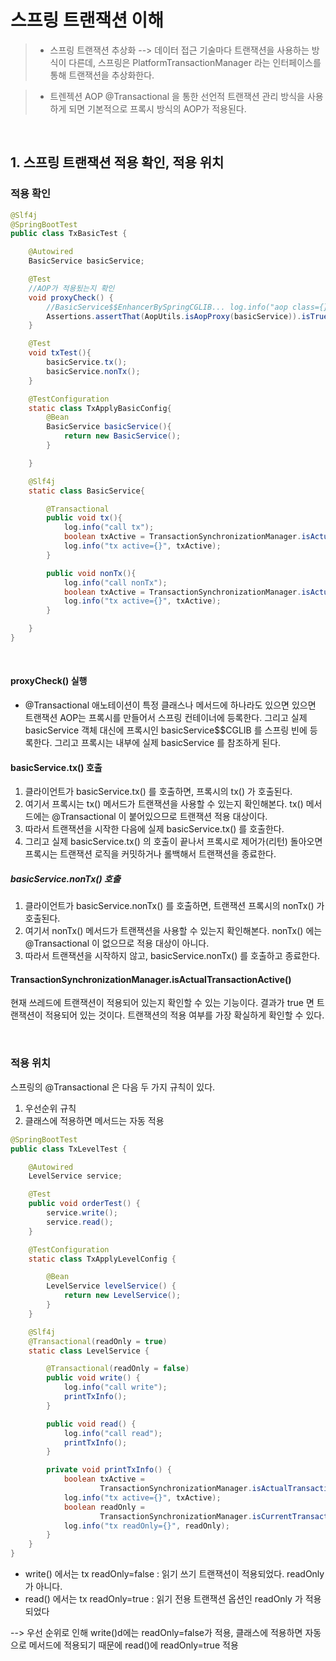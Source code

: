 # 스프링 트랜잭션 이해

>* 스프링 트랜잭션 추상화
 --> 데이터 접근 기술마다 트랜잭션을 사용하는 방식이 다른데, 스프링은 PlatformTransactionManager 라는 인터페이스를 통해 트랜잭션을 추상화한다.

>* 트렌젝션 AOP
 @Transactional 을 통한 선언적 트랜잭션 관리 방식을 사용하게 되면 기본적으로 프록시 방식의 AOP가 적용된다.

 <br>

## 1. 스프링 트랜잭션 적용 확인, 적용 위치

### 적용 확인

```java
@Slf4j
@SpringBootTest
public class TxBasicTest {

    @Autowired
    BasicService basicService;

    @Test
    //AOP가 적용됬는지 확인
    void proxyCheck() {
        //BasicService$$EnhancerBySpringCGLIB... log.info("aop class={}", basicService.getClass());
        Assertions.assertThat(AopUtils.isAopProxy(basicService)).isTrue();
    }

    @Test
    void txTest(){
        basicService.tx();
        basicService.nonTx();
    }

    @TestConfiguration
    static class TxApplyBasicConfig{
        @Bean
        BasicService basicService(){
            return new BasicService();
        }

    }

    @Slf4j
    static class BasicService{

        @Transactional
        public void tx(){
            log.info("call tx");
            boolean txActive = TransactionSynchronizationManager.isActualTransactionActive();
            log.info("tx active={}", txActive);
        }

        public void nonTx(){
            log.info("call nonTx");
            boolean txActive = TransactionSynchronizationManager.isActualTransactionActive();
            log.info("tx active={}", txActive);
        }

    }
}

```

<br>

#### proxyCheck() 실행
* @Transactional 애노테이션이 특정 클래스나 메서드에 하나라도 있으면 있으면 트랜잭션 AOP는
프록시를 만들어서 스프링 컨테이너에 등록한다. 그리고 실제 basicService 객체 대신에 프록시인
basicService$$CGLIB 를 스프링 빈에 등록한다. 그리고 프록시는 내부에 실제 basicService 를
참조하게 된다.

#### basicService.tx() 호출
1. 클라이언트가 basicService.tx() 를 호출하면, 프록시의 tx() 가 호출된다.
2. 여기서 프록시는 tx() 메서드가 트랜잭션을 사용할 수 있는지 확인해본다. tx() 메서드에는 @Transactional 이 붙어있으므로 트랜잭션 적용 대상이다.
3. 따라서 트랜잭션을 시작한 다음에 실제 basicService.tx() 를 호출한다.
4. 그리고 실제 basicService.tx() 의 호출이 끝나서 프록시로 제어가(리턴) 돌아오면 프록시는
트랜잭션 로직을 커밋하거나 롤백해서 트랜잭션을 종료한다.

##### basicService.nonTx() 호출
1. 클라이언트가 basicService.nonTx() 를 호출하면, 트랜잭션 프록시의 nonTx() 가 호출된다. 
2. 여기서 nonTx() 메서드가 트랜잭션을 사용할 수 있는지 확인해본다. nonTx() 에는
@Transactional 이 없으므로 적용 대상이 아니다.
3. 따라서 트랜잭션을 시작하지 않고, basicService.nonTx() 를 호출하고 종료한다.

#### TransactionSynchronizationManager.isActualTransactionActive()
현재 쓰레드에 트랜잭션이 적용되어 있는지 확인할 수 있는 기능이다. 결과가 true 면 트랜잭션이 적용되어 있는 것이다. 트랜잭션의 적용 여부를 가장 확실하게 확인할 수 있다.

<br>

### 적용 위치

스프링의 @Transactional 은 다음 두 가지 규칙이 있다.
1. 우선순위 규칙
2. 클래스에 적용하면 메서드는 자동 적용

```java
@SpringBootTest
public class TxLevelTest {

    @Autowired
    LevelService service;

    @Test
    public void orderTest() {
        service.write();
        service.read();
    }

    @TestConfiguration
    static class TxApplyLevelConfig {

        @Bean
        LevelService levelService() {
            return new LevelService();
        }
    }

    @Slf4j
    @Transactional(readOnly = true)
    static class LevelService {

        @Transactional(readOnly = false)
        public void write() {
            log.info("call write");
            printTxInfo();
        }

        public void read() {
            log.info("call read");
            printTxInfo();
        }

        private void printTxInfo() {
            boolean txActive =
                    TransactionSynchronizationManager.isActualTransactionActive();
            log.info("tx active={}", txActive);
            boolean readOnly =
                    TransactionSynchronizationManager.isCurrentTransactionReadOnly();
            log.info("tx readOnly={}", readOnly);
        }
    }
}
```
* write() 에서는 tx readOnly=false : 읽기 쓰기 트랜잭션이 적용되었다. readOnly 가 아니다.
* read() 에서는 tx readOnly=true : 읽기 전용 트랜잭션 옵션인 readOnly 가 적용되었다

--> 우선 순위로 인해 write()d에는 readOnly=false가 적용, 클래스에 적용하면 자동으로 메서드에 적용되기 때문에 read()에 readOnly=true 적용
